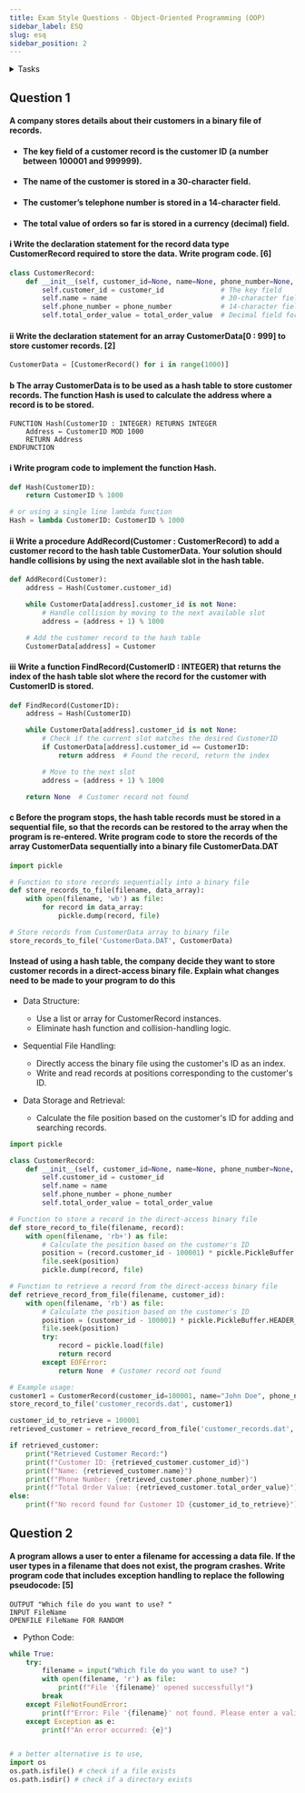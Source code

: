 ```yaml
---
title: Exam Style Questions - Object-Oriented Programming (OOP)
sidebar_label: ESQ
slug: esq
sidebar_position: 2
---
```


<details>
<summary>Tasks</summary>

#### Task 26.01

#### 1 Write a complete program to save several car records to a sequential file.

```python
import pickle

class CarRecord:
    def __init__(self, make, model, year):
        self.make = make
        self.model = model
        self.year = year

# Function to save car records to a file
def save_car_records(records, filename):
    with open(filename, 'wb') as file:
        pickle.dump(records, file)

# Sample car records
car_records = [
    CarRecord('Toyota', 'Camry', 2022),
    CarRecord('Honda', 'Accord', 2021),
    CarRecord('Ford', 'Mustang', 2020)
]

# Save car records to a file
save_car_records(car_records, 'car_records.pkl')
```

#### 2 Write another program to read the file and display the contents on screen.

```python
import pickle

class CarRecord:
    def __init__(self, make, model, year):
        self.make = make
        self.model = model
        self.year = year

# Function to read and display car records from a file
def read_and_display_car_records(filename):
    with open(filename, 'rb') as file:
        car_records = pickle.load(file)

        # Display car records
        print("Car Records:")
        for record in car_records:
            print(f"Make: {record.make}, Model: {record.model}, Year: {record.year}")

# Read and display car records from the file
read_and_display_car_records('car_records.pkl')
```

#### Task 26.01

#### Write a complete program to save several car records to a random-access file. Write another program to find a record in the random-access file using the record key. Display the record data on screen.

- Save Car Records to a Random-Access File

```python
import pickle

class CarRecord:
    def __init__(self, VehicleID, make, model, year):
        self.VehicleID = VehicleID
        self.make = make
        self.model = model
        self.year = year

# Function to save car records to a random-access file
def save_car_records(records, filename):
    with open(filename, 'wb') as file:
        for record in records:
            pickle.dump(record, file)

# sample car records
car_records = [
    CarRecord('1A123', 'Toyota', 'Prius', 2023),
    CarRecord('2B456', 'Honda', 'Vezel', 2022),
    CarRecord('3C789', 'Ford', 'Mustang', 2021)
]

# Save car records to a random-access file
save_car_records(car_records, 'car_records.dat')
```

- Find and Display a Record in the Random-Access File

```python
import pickle

class CarRecord:
    def __init__(self, VehicleID, make, model, year):
        self.VehicleID = VehicleID
        self.make = make
        self.model = model
        self.year = year

# Function to find and display a car record from a random-access file
def find_and_display_record(filename, key):
    with open(filename, 'rb') as file:
        try:
            while True:
                record = pickle.load(file)
                if record.VehicleID == key:
                    print("Found Record:")
                    print(f"VehicleID: {record.VehicleID}")
                    print(f"Make: {record.make}")
                    print(f"Model: {record.model}")
                    print(f"Year: {record.year}")
                    break  # Stop searching once the record is found
        except EOFError:
            print(f"No record found with VehicleID '{key}'")

# Find and display a record with the specified VehicleID
find_and_display_record('car_records.dat', '2B456')
```

</details>

## Question 1

#### A company stores details about their customers in a binary file of records.

- #### The key field of a customer record is the customer ID (a number between 100001 and 999999).
- #### The name of the customer is stored in a 30-character field.
- #### The customer’s telephone number is stored in a 14-character field.
- #### The total value of orders so far is stored in a currency (decimal) field.

#### i Write the declaration statement for the record data type CustomerRecord required to store the data. Write program code. [6]

```python
class CustomerRecord:
    def __init__(self, customer_id=None, name=None, phone_number=None, total_order_value=None):
        self.customer_id = customer_id              # The key field
        self.name = name                            # 30-character field for the customer's name
        self.phone_number = phone_number            # 14-character field for the telephone number
        self.total_order_value = total_order_value  # Decimal field for the total value of orders
```

#### ii Write the declaration statement for an array CustomerData[0 : 999] to store customer records. [2]

```python
CustomerData = [CustomerRecord() for i in range(1000)]
```

#### b The array CustomerData is to be used as a hash table to store customer records. The function Hash is used to calculate the address where a record is to be stored.

```
FUNCTION Hash(CustomerID : INTEGER) RETURNS INTEGER
    Address ← CustomerID MOD 1000
    RETURN Address
ENDFUNCTION
```

#### i Write program code to implement the function Hash.

```python
def Hash(CustomerID):
    return CustomerID % 1000

# or using a single line lambda function
Hash = lambda CustomerID: CustomerID % 1000
```

#### ii Write a procedure AddRecord(Customer : CustomerRecord) to add a customer record to the hash table CustomerData. Your solution should handle collisions by using the next available slot in the hash table.

```python
def AddRecord(Customer):
    address = Hash(Customer.customer_id)

    while CustomerData[address].customer_id is not None:
        # Handle collision by moving to the next available slot
        address = (address + 1) % 1000

    # Add the customer record to the hash table
    CustomerData[address] = Customer
```

#### iii Write a function FindRecord(CustomerID : INTEGER) that returns the index of the hash table slot where the record for the customer with CustomerID is stored.

```python
def FindRecord(CustomerID):
    address = Hash(CustomerID)

    while CustomerData[address].customer_id is not None:
        # Check if the current slot matches the desired CustomerID
        if CustomerData[address].customer_id == CustomerID:
            return address  # Found the record, return the index

        # Move to the next slot
        address = (address + 1) % 1000

    return None  # Customer record not found
```

#### c Before the program stops, the hash table records must be stored in a sequential file, so that the records can be restored to the array when the program is re-entered. Write program code to store the records of the array CustomerData sequentially into a binary file CustomerData.DAT

```python
import pickle

# Function to store records sequentially into a binary file
def store_records_to_file(filename, data_array):
    with open(filename, 'wb') as file:
        for record in data_array:
            pickle.dump(record, file)

# Store records from CustomerData array to binary file
store_records_to_file('CustomerData.DAT', CustomerData)
```

#### Instead of using a hash table, the company decide they want to store customer records in a direct-access binary file. Explain what changes need to be made to your program to do this

- Data Structure:

  - Use a list or array for CustomerRecord instances.
  - Eliminate hash function and collision-handling logic.

- Sequential File Handling:

  - Directly access the binary file using the customer's ID as an index.
  - Write and read records at positions corresponding to the customer's ID.

- Data Storage and Retrieval:
  - Calculate the file position based on the customer's ID for adding and searching records.

```python
import pickle

class CustomerRecord:
    def __init__(self, customer_id=None, name=None, phone_number=None, total_order_value=None):
        self.customer_id = customer_id
        self.name = name
        self.phone_number = phone_number
        self.total_order_value = total_order_value

# Function to store a record in the direct-access binary file
def store_record_to_file(filename, record):
    with open(filename, 'rb+') as file:
        # Calculate the position based on the customer's ID
        position = (record.customer_id - 100001) * pickle.PickleBuffer.HEADER_SIZE
        file.seek(position)
        pickle.dump(record, file)

# Function to retrieve a record from the direct-access binary file
def retrieve_record_from_file(filename, customer_id):
    with open(filename, 'rb') as file:
        # Calculate the position based on the customer's ID
        position = (customer_id - 100001) * pickle.PickleBuffer.HEADER_SIZE
        file.seek(position)
        try:
            record = pickle.load(file)
            return record
        except EOFError:
            return None  # Customer record not found

# Example usage:
customer1 = CustomerRecord(customer_id=100001, name="John Doe", phone_number="555-1234", total_order_value=1500.25)
store_record_to_file('customer_records.dat', customer1)

customer_id_to_retrieve = 100001
retrieved_customer = retrieve_record_from_file('customer_records.dat', customer_id_to_retrieve)

if retrieved_customer:
    print("Retrieved Customer Record:")
    print(f"Customer ID: {retrieved_customer.customer_id}")
    print(f"Name: {retrieved_customer.name}")
    print(f"Phone Number: {retrieved_customer.phone_number}")
    print(f"Total Order Value: {retrieved_customer.total_order_value}")
else:
    print(f"No record found for Customer ID {customer_id_to_retrieve}")
```

## Question 2

#### A program allows a user to enter a filename for accessing a data file. If the user types in a filename that does not exist, the program crashes. Write program code that includes exception handling to replace the following pseudocode: [5]

```
OUTPUT "Which file do you want to use? "
INPUT FileName
OPENFILE FileName FOR RANDOM
```

- Python Code:

```python
while True:
    try:
        filename = input("Which file do you want to use? ")
        with open(filename, 'r') as file:
            print(f"File '{filename}' opened successfully!")
        break
    except FileNotFoundError:
        print(f"Error: File '{filename}' not found. Please enter a valid filename.")
    except Exception as e:
        print(f"An error occurred: {e}")


# a better alternative is to use,
import os
os.path.isfile() # check if a file exists
os.path.isdir() # check if a directory exists
```
